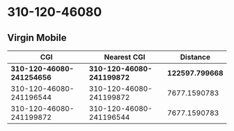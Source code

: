 # 310-120-46080
## Virgin Mobile


| CGI | Nearest CGI | Distance |
|-----|-------------|----------|
| **310-120-46080-241254656** | **310-120-46080-241199872** | **122597.799668** |
| 310-120-46080-241196544 | 310-120-46080-241199872 | 7677.1590783 |
| 310-120-46080-241199872 | 310-120-46080-241196544 | 7677.1590783 |
